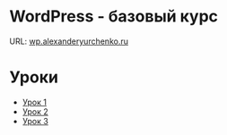 # WordPress - базовый курс #

URL: [wp.alexanderyurchenko.ru](wp.alexanderyurchenko.ru)

# Уроки #

* [Урок 1](https://github.com/yaleksandr89/wp-l/blob/master/Lesson-1.md)
* [Урок 2](https://github.com/yaleksandr89/wp-l/blob/master/Lesson-2.md)
* [Урок 3](https://github.com/yaleksandr89/wp-l/blob/master/Lesson-3.md)
